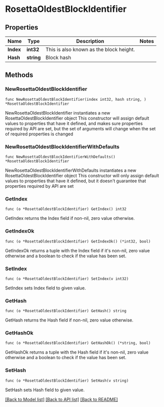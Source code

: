 # RosettaOldestBlockIdentifier

## Properties

Name | Type | Description | Notes
------------ | ------------- | ------------- | -------------
**Index** | **int32** | This is also known as the block height. | 
**Hash** | **string** | Block hash | 

## Methods

### NewRosettaOldestBlockIdentifier

`func NewRosettaOldestBlockIdentifier(index int32, hash string, ) *RosettaOldestBlockIdentifier`

NewRosettaOldestBlockIdentifier instantiates a new RosettaOldestBlockIdentifier object
This constructor will assign default values to properties that have it defined,
and makes sure properties required by API are set, but the set of arguments
will change when the set of required properties is changed

### NewRosettaOldestBlockIdentifierWithDefaults

`func NewRosettaOldestBlockIdentifierWithDefaults() *RosettaOldestBlockIdentifier`

NewRosettaOldestBlockIdentifierWithDefaults instantiates a new RosettaOldestBlockIdentifier object
This constructor will only assign default values to properties that have it defined,
but it doesn't guarantee that properties required by API are set

### GetIndex

`func (o *RosettaOldestBlockIdentifier) GetIndex() int32`

GetIndex returns the Index field if non-nil, zero value otherwise.

### GetIndexOk

`func (o *RosettaOldestBlockIdentifier) GetIndexOk() (*int32, bool)`

GetIndexOk returns a tuple with the Index field if it's non-nil, zero value otherwise
and a boolean to check if the value has been set.

### SetIndex

`func (o *RosettaOldestBlockIdentifier) SetIndex(v int32)`

SetIndex sets Index field to given value.


### GetHash

`func (o *RosettaOldestBlockIdentifier) GetHash() string`

GetHash returns the Hash field if non-nil, zero value otherwise.

### GetHashOk

`func (o *RosettaOldestBlockIdentifier) GetHashOk() (*string, bool)`

GetHashOk returns a tuple with the Hash field if it's non-nil, zero value otherwise
and a boolean to check if the value has been set.

### SetHash

`func (o *RosettaOldestBlockIdentifier) SetHash(v string)`

SetHash sets Hash field to given value.



[[Back to Model list]](../README.md#documentation-for-models) [[Back to API list]](../README.md#documentation-for-api-endpoints) [[Back to README]](../README.md)


